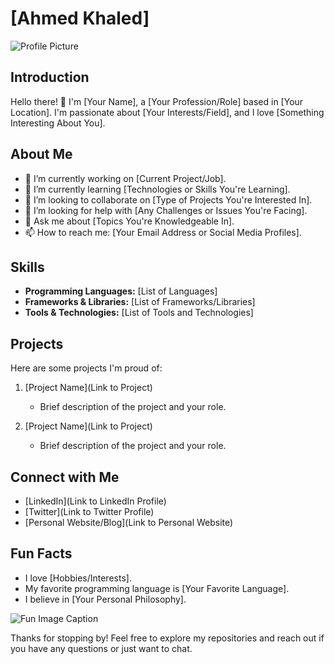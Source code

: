 # [Ahmed Khaled]

![Profile Picture](https://drive.google.com/file/d/1ZvFLAqfUDQ3ydrXcD22WiVgfMCO0yF-W/view?usp=sharing)

## Introduction

Hello there! 👋 I'm [Your Name], a [Your Profession/Role] based in [Your Location]. I'm passionate about [Your Interests/Field], and I love [Something Interesting About You].

## About Me

- 🔭 I’m currently working on [Current Project/Job].
- 🌱 I’m currently learning [Technologies or Skills You're Learning].
- 👯 I’m looking to collaborate on [Type of Projects You're Interested In].
- 🤔 I’m looking for help with [Any Challenges or Issues You're Facing].
- 💬 Ask me about [Topics You're Knowledgeable In].
- 📫 How to reach me: [Your Email Address or Social Media Profiles].

## Skills

- **Programming Languages:** [List of Languages]
- **Frameworks & Libraries:** [List of Frameworks/Libraries]
- **Tools & Technologies:** [List of Tools and Technologies]

## Projects

Here are some projects I'm proud of:

1. [Project Name](Link to Project)
   - Brief description of the project and your role.
   
2. [Project Name](Link to Project)
   - Brief description of the project and your role.

## Connect with Me

- [LinkedIn](Link to LinkedIn Profile)
- [Twitter](Link to Twitter Profile)
- [Personal Website/Blog](Link to Personal Website)

## Fun Facts

- I love [Hobbies/Interests].
- My favorite programming language is [Your Favorite Language].
- I believe in [Your Personal Philosophy].

![Fun Image Caption](url_to_fun_image)

Thanks for stopping by! Feel free to explore my repositories and reach out if you have any questions or just want to chat.
